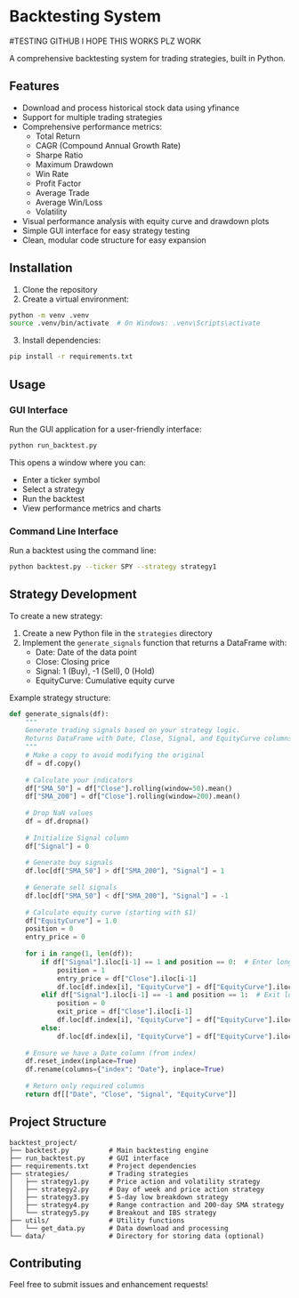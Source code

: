 # Backtesting System

#TESTING GITHUB I HOPE THIS WORKS PLZ WORK

A comprehensive backtesting system for trading strategies, built in Python.

## Features

- Download and process historical stock data using yfinance
- Support for multiple trading strategies
- Comprehensive performance metrics:
  - Total Return
  - CAGR (Compound Annual Growth Rate)
  - Sharpe Ratio
  - Maximum Drawdown
  - Win Rate
  - Profit Factor
  - Average Trade
  - Average Win/Loss
  - Volatility
- Visual performance analysis with equity curve and drawdown plots
- Simple GUI interface for easy strategy testing
- Clean, modular code structure for easy expansion

## Installation

1. Clone the repository
2. Create a virtual environment:
```bash
python -m venv .venv
source .venv/bin/activate  # On Windows: .venv\Scripts\activate
```
3. Install dependencies:
```bash
pip install -r requirements.txt
```

## Usage

### GUI Interface

Run the GUI application for a user-friendly interface:

```bash
python run_backtest.py
```

This opens a window where you can:
- Enter a ticker symbol
- Select a strategy
- Run the backtest
- View performance metrics and charts

### Command Line Interface

Run a backtest using the command line:

```bash
python backtest.py --ticker SPY --strategy strategy1
```

## Strategy Development

To create a new strategy:

1. Create a new Python file in the `strategies` directory
2. Implement the `generate_signals` function that returns a DataFrame with:
   - Date: Date of the data point
   - Close: Closing price
   - Signal: 1 (Buy), -1 (Sell), 0 (Hold)
   - EquityCurve: Cumulative equity curve

Example strategy structure:
```python
def generate_signals(df):
    """
    Generate trading signals based on your strategy logic.
    Returns DataFrame with Date, Close, Signal, and EquityCurve columns.
    """
    # Make a copy to avoid modifying the original
    df = df.copy()
    
    # Calculate your indicators
    df["SMA_50"] = df["Close"].rolling(window=50).mean()
    df["SMA_200"] = df["Close"].rolling(window=200).mean()
    
    # Drop NaN values
    df = df.dropna()
    
    # Initialize Signal column
    df["Signal"] = 0
    
    # Generate buy signals
    df.loc[df["SMA_50"] > df["SMA_200"], "Signal"] = 1
    
    # Generate sell signals
    df.loc[df["SMA_50"] < df["SMA_200"], "Signal"] = -1
    
    # Calculate equity curve (starting with $1)
    df["EquityCurve"] = 1.0
    position = 0
    entry_price = 0
    
    for i in range(1, len(df)):
        if df["Signal"].iloc[i-1] == 1 and position == 0:  # Enter long
            position = 1
            entry_price = df["Close"].iloc[i-1]
            df.loc[df.index[i], "EquityCurve"] = df["EquityCurve"].iloc[i-1]
        elif df["Signal"].iloc[i-1] == -1 and position == 1:  # Exit long
            position = 0
            exit_price = df["Close"].iloc[i-1]
            df.loc[df.index[i], "EquityCurve"] = df["EquityCurve"].iloc[i-1] * (1 + (exit_price - entry_price) / entry_price)
        else:
            df.loc[df.index[i], "EquityCurve"] = df["EquityCurve"].iloc[i-1]
    
    # Ensure we have a Date column (from index)
    df.reset_index(inplace=True)
    df.rename(columns={"index": "Date"}, inplace=True)
    
    # Return only required columns
    return df[["Date", "Close", "Signal", "EquityCurve"]]
```

## Project Structure

```
backtest_project/
├── backtest.py          # Main backtesting engine
├── run_backtest.py      # GUI interface
├── requirements.txt     # Project dependencies
├── strategies/          # Trading strategies
│   ├── strategy1.py     # Price action and volatility strategy
│   ├── strategy2.py     # Day of week and price action strategy
│   ├── strategy3.py     # 5-day low breakdown strategy
│   ├── strategy4.py     # Range contraction and 200-day SMA strategy
│   └── strategy5.py     # Breakout and IBS strategy
├── utils/               # Utility functions
│   └── get_data.py      # Data download and processing
└── data/                # Directory for storing data (optional)
```

## Contributing

Feel free to submit issues and enhancement requests! 